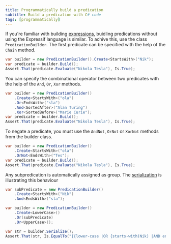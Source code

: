 ```yaml
---
title: Programmatically build a predication
subtitle: Build a predication with C# code
tags: [programmatically]
---
```


If you're familiar with building [expressions](builder-expression/), buidling predications without using the Expressif language is similar. To achive this, use the class `PredicationBuilder`. The first predicate can be specified with the help of the `Chain` method.

<!-- START INCLUDE "PredicationBuilderTest.cs/Chain_WithParameter_CorrectlyEvaluate" -->
```csharp
var builder = new PredicationBuilder().Create<StartsWith>("Nik");
var predicate = builder.Build();
Assert.That(predicate.Evaluate("Nikola Tesla"), Is.True);
```
<!-- END INCLUDE -->

You can specify the combinational operator between two predicates with the help of the `And`, `Or`, `Xor` methods.

<!-- START INCLUDE "PredicationBuilderTest.cs/AndOrXor_Generic_CorrectlyEvaluate" -->
```csharp
var builder = new PredicationBuilder()
    .Create<StartsWith>("ola")
    .Or<EndsWith>("sla")
    .And<SortedAfter>("Alan Turing")
    .Xor<SortedBefore>("Marie Curie");
var predicate = builder.Build();
Assert.That(predicate.Evaluate("Nikola Tesla"), Is.True);
```
<!-- END INCLUDE -->

To negate a predicate, you must use the `AndNot`, `OrNot` or `XorNot` methods from the builder class.

<!-- START INCLUDE "PredicationBuilderTest.cs/Chain_NegateGenericFluent_CorrectlyEvaluate" -->
```csharp
var builder = new PredicationBuilder()
    .Create<StartsWith>("ola")
    .OrNot<EndsWith>("Tes");
var predicate = builder.Build();
Assert.That(predicate.Evaluate("Nikola Tesla"), Is.True);
```
<!-- END INCLUDE -->

Any subpredication is automatically assigned as group. The [serialization](../serializers/) is illustrating this behaviour

<!-- START INCLUDE "PredicationBuilderTest.cs/Serialize_SubPredication_CorrectlySerialized" -->
```csharp
var subPredicate = new PredicationBuilder()
    .Create<StartsWith>("Nik")
    .And<EndsWith>("sla");

var builder = new PredicationBuilder()
    .Create<LowerCase>()
    .Or(subPredicate)
    .Or<UpperCase>();

var str = builder.Serialize();
Assert.That(str, Is.EqualTo("{{lower-case |OR {starts-with(Nik) |AND ends-with(sla)}} |OR upper-case}"));
```
<!-- END INCLUDE -->

